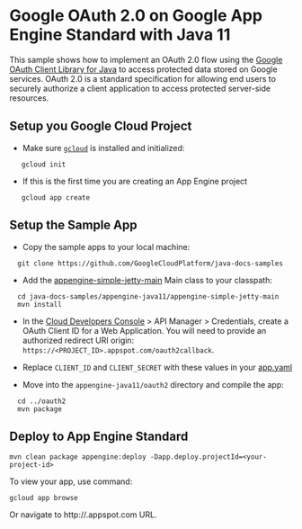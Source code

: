 # Google OAuth 2.0 on Google App Engine Standard with Java 11

This sample shows how to implement an OAuth 2.0 flow using the
[Google OAuth Client Library for Java](client) to access protected data stored
on Google services. OAuth 2.0 is a standard specification for allowing end
users to securely authorize a client application to access protected
server-side resources.

[client]: https://developers.google.com/api-client-library/java/google-api-java-client/oauth2

## Setup you Google Cloud Project

- Make sure [`gcloud`](https://cloud.google.com/sdk/docs/) is installed and initialized:
```
   gcloud init
```
- If this is the first time you are creating an App Engine project
```
   gcloud app create
```

## Setup the Sample App

- Copy the sample apps to your local machine:
```
  git clone https://github.com/GoogleCloudPlatform/java-docs-samples
```

- Add the [appengine-simple-jetty-main](../README.md#appengine-simple-jetty-main)
Main class to your classpath:
```
  cd java-docs-samples/appengine-java11/appengine-simple-jetty-main
  mvn install
```
- In the [Cloud Developers Console](https://cloud.google.com/console) >
API Manager > Credentials, create a OAuth Client ID for a Web Application.
You will need to provide an authorized redirect URI
origin: `https://<PROJECT_ID>.appspot.com/oauth2callback`.

- Replace `CLIENT_ID` and `CLIENT_SECRET` with these values in your
[app.yaml](/src/main/appengine/app.yaml)

- Move into the `appengine-java11/oauth2` directory and compile the app:
```
  cd ../oauth2
  mvn package
```

## Deploy to App Engine Standard

```
mvn clean package appengine:deploy -Dapp.deploy.projectId=<your-project-id>
```

To view your app, use command:
```
gcloud app browse
```
Or navigate to http://<project-id>.appspot.com URL.
